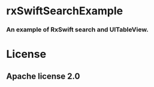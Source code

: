 # rxSwiftSearchExample
### An example of RxSwift search and UITableView.

# License

## Apache license 2.0
